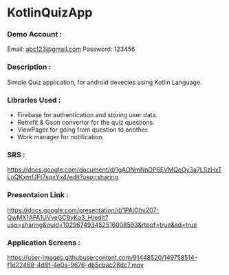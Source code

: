 # KotlinQuizApp

### Demo Account :

Email: abc123@gmail.com
Password: 123456

### Description :

Simple Quiz application, for android devecies using Kotlin Language.

### Libraries Used : 

- Firebase for authentication and storing user data.
- Retrofit & Gson convertor for the quiz questions. 
- ViewPager for going from question to another.
- Work manager for notification.

### SRS :

https://docs.google.com/document/d/1gAONmNnDP6EVMQeOy3a7LSzHxTLoQKxmfJFt7sqxYx4/edit?usp=sharing

### Presentaion Link : 

https://docs.google.com/presentation/d/1PAiOhv207-QwMX1AFA1UVveGC9yKa3_H/edit?usp=sharing&ouid=102967493452516008593&rtpof=true&sd=true


### Application Screens :

https://user-images.githubusercontent.com/91448520/149758514-f1d22468-4d8f-4e0a-9676-db5cbac28dc7.mov


